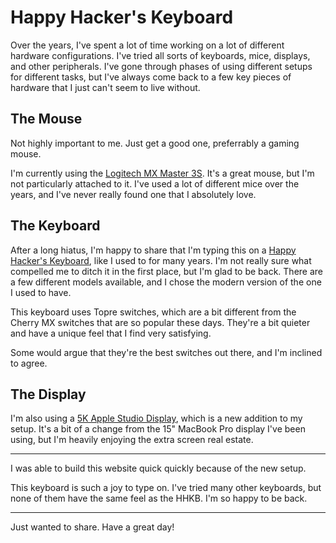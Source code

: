 # Happy Hacker's Keyboard

Over the years, I've spent a lot of time working on a lot of different hardware configurations. I've tried all sorts of keyboards, mice, displays, and other peripherals. I've gone through phases of using different setups for different tasks, but I've always come back to a few key pieces of hardware that I just can't seem to live without.

## The Mouse

Not highly important to me. Just get a good one, preferrably a gaming mouse.

I'm currently using the [Logitech MX Master 3S](https://amzn.to/3Ax4dGn). It's a great mouse, but I'm not particularly attached to it. I've used a lot of different mice over the years, and I've never really found one that I absolutely love.

## The Keyboard

After a long hiatus, I'm happy to share that I'm typing this on a [Happy Hacker's Keyboard](https://amzn.to/3yMK9zi), like I used to for many years. I'm not really sure what compelled me to ditch it in the first place, but I'm glad to be back. There are a few different models available, and I chose the modern version of the one I used to have.

This keyboard uses Topre switches, which are a bit different from the Cherry MX switches that are so popular these days. They're a bit quieter and have a unique feel that I find very satisfying.

Some would argue that they're the best switches out there, and I'm inclined to agree.

## The Display

I'm also using a [5K Apple Studio Display](https://amzn.to/3SW2TTH), which is a new addition to my setup. It's a bit of a change from the 15" MacBook Pro display I've been using, but I'm heavily enjoying the extra screen real estate.

----

I was able to build this website quick quickly because of the new setup.

This keyboard is such a joy to type on. I've tried many other keyboards, but
none of them have the same feel as the HHKB. I'm so happy to be back.

---

Just wanted to share. Have a great day!
